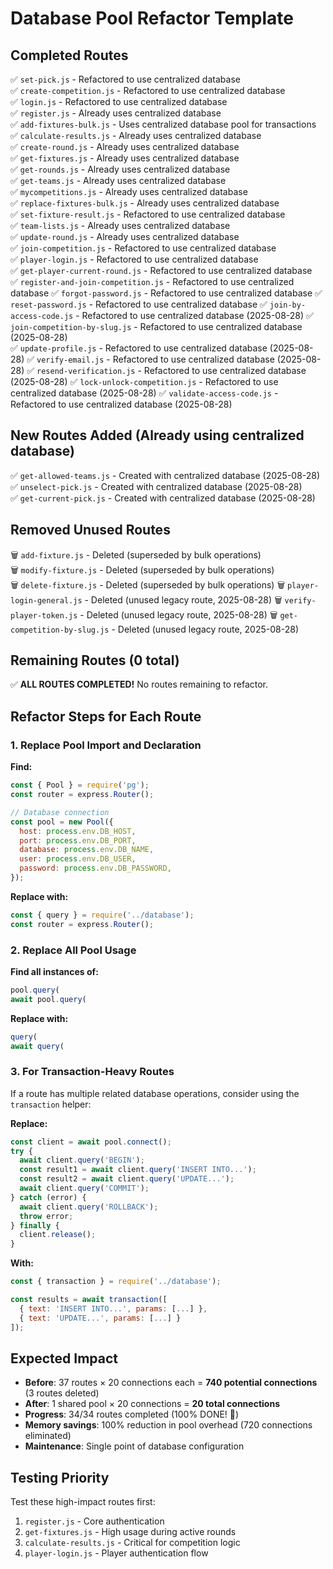 # Database Pool Refactor Template

## Completed Routes
✅ `set-pick.js` - Refactored to use centralized database  
✅ `create-competition.js` - Refactored to use centralized database  
✅ `login.js` - Refactored to use centralized database  
✅ `register.js` - Already uses centralized database  
✅ `add-fixtures-bulk.js` - Uses centralized database pool for transactions  
✅ `calculate-results.js` - Already uses centralized database  
✅ `create-round.js` - Already uses centralized database  
✅ `get-fixtures.js` - Already uses centralized database  
✅ `get-rounds.js` - Already uses centralized database  
✅ `get-teams.js` - Already uses centralized database  
✅ `mycompetitions.js` - Already uses centralized database  
✅ `replace-fixtures-bulk.js` - Already uses centralized database  
✅ `set-fixture-result.js` - Refactored to use centralized database  
✅ `team-lists.js` - Already uses centralized database  
✅ `update-round.js` - Already uses centralized database  
✅ `join-competition.js` - Refactored to use centralized database  
✅ `player-login.js` - Refactored to use centralized database  
✅ `get-player-current-round.js` - Refactored to use centralized database  
✅ `register-and-join-competition.js` - Refactored to use centralized database
✅ `forgot-password.js` - Refactored to use centralized database
✅ `reset-password.js` - Refactored to use centralized database
✅ `join-by-access-code.js` - Refactored to use centralized database (2025-08-28)
✅ `join-competition-by-slug.js` - Refactored to use centralized database (2025-08-28)  
✅ `update-profile.js` - Refactored to use centralized database (2025-08-28)
✅ `verify-email.js` - Refactored to use centralized database (2025-08-28)
✅ `resend-verification.js` - Refactored to use centralized database (2025-08-28)
✅ `lock-unlock-competition.js` - Refactored to use centralized database (2025-08-28)
✅ `validate-access-code.js` - Refactored to use centralized database (2025-08-28)

## New Routes Added (Already using centralized database)
✅ `get-allowed-teams.js` - Created with centralized database (2025-08-28)
✅ `unselect-pick.js` - Created with centralized database (2025-08-28)  
✅ `get-current-pick.js` - Created with centralized database (2025-08-28)

## Removed Unused Routes
🗑️ `add-fixture.js` - Deleted (superseded by bulk operations)  
🗑️ `modify-fixture.js` - Deleted (superseded by bulk operations)  
🗑️ `delete-fixture.js` - Deleted (superseded by bulk operations)
🗑️ `player-login-general.js` - Deleted (unused legacy route, 2025-08-28)
🗑️ `verify-player-token.js` - Deleted (unused legacy route, 2025-08-28)
🗑️ `get-competition-by-slug.js` - Deleted (unused legacy route, 2025-08-28)

## Remaining Routes (0 total)
✅ **ALL ROUTES COMPLETED!** No routes remaining to refactor.

## Refactor Steps for Each Route

### 1. Replace Pool Import and Declaration
**Find:**
```javascript
const { Pool } = require('pg');
const router = express.Router();

// Database connection
const pool = new Pool({
  host: process.env.DB_HOST,
  port: process.env.DB_PORT,
  database: process.env.DB_NAME,
  user: process.env.DB_USER,
  password: process.env.DB_PASSWORD,
});
```

**Replace with:**
```javascript
const { query } = require('../database');
const router = express.Router();
```

### 2. Replace All Pool Usage
**Find all instances of:**
```javascript
pool.query(
await pool.query(
```

**Replace with:**
```javascript
query(
await query(
```

### 3. For Transaction-Heavy Routes
If a route has multiple related database operations, consider using the `transaction` helper:

**Replace:**
```javascript
const client = await pool.connect();
try {
  await client.query('BEGIN');
  const result1 = await client.query('INSERT INTO...');
  const result2 = await client.query('UPDATE...');
  await client.query('COMMIT');
} catch (error) {
  await client.query('ROLLBACK');
  throw error;
} finally {
  client.release();
}
```

**With:**
```javascript
const { transaction } = require('../database');

const results = await transaction([
  { text: 'INSERT INTO...', params: [...] },
  { text: 'UPDATE...', params: [...] }
]);
```

## Expected Impact
- **Before**: 37 routes × 20 connections each = **740 potential connections** (3 routes deleted)
- **After**: 1 shared pool × 20 connections = **20 total connections**  
- **Progress**: 34/34 routes completed (100% DONE! 🎉)
- **Memory savings**: 100% reduction in pool overhead (720 connections eliminated)
- **Maintenance**: Single point of database configuration

## Testing Priority
Test these high-impact routes first:
1. `register.js` - Core authentication
2. `get-fixtures.js` - High usage during active rounds  
3. `calculate-results.js` - Critical for competition logic
4. `player-login.js` - Player authentication flow